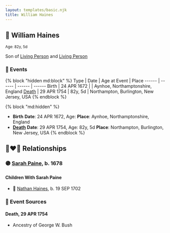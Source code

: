 ```yaml
---
layout: templates/basic.njk
title: William Haines
---
```

## 🔵 William Haines
<small>Age: 82y, 5d</small>

Son of [Living Person](/people/2/25122588) and [Living Person](/people/5/57067327)

### 📆 Events

{% block "hidden md:block" %}
Type | Date | Age at Event | Place
------ | ------ | ------ | ------
Birth | 24 APR 1672 |  | Aynhoe, Northamptonshire, England
[Death](#event-event-3) | 29 APR 1754 | 82y, 5d | Northampton, Burlington, New Jersey, USA
{% endblock %}

{% block "md:hidden" %}
- **Birth**
**Date**: 24 APR 1672, Age:
**Place**: Aynhoe, Northamptonshire, England
- **[Death](#event-event-3)**
**Date**: 29 APR 1754, Age: 82y, 5d
**Place**: Northampton, Burlington, New Jersey, USA
{% endblock %}

## 👩‍❤️‍👨 Relationships

### 🟣 [Sarah Paine](/people/6/64473277), b. 1678

#### Children With Sarah Paine
* 🔵 [Nathan Haines](/people/7/74064515), b. 19 SEP 1702
### 📰 Event Sources

#### <a id="event-event-3"></a> Death, 29 APR 1754
* Ancestry of George W. Bush
